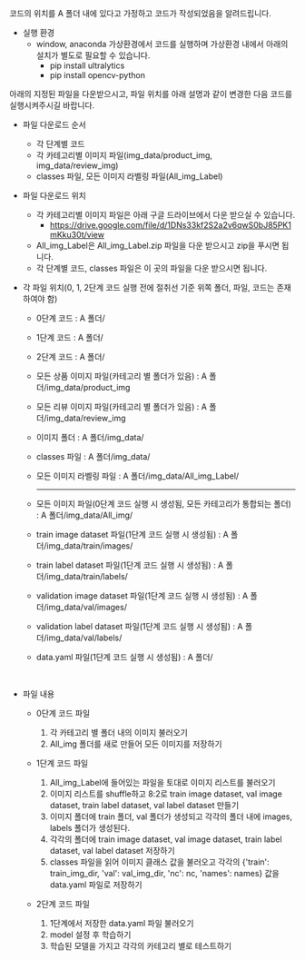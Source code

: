 코드의 위치를 A 폴더 내에 있다고 가정하고 코드가 작성되었음을 알려드립니다.<br>
* 실행 환경
   * window, anaconda 가상환경에서 코드를 실행하며 가상환경 내에서 아래의 설치가 별도로 필요할 수 있습니다.
      * pip install ultralytics
      * pip install opencv-python

아래의 지정된 파일을 다운받으시고, 파일 위치를 아래 설명과 같이 변경한 다음 코드를 실행시켜주시길 바랍니다. 

* 파일 다운로드 순서
  * 각 단계별 코드
  * 각 카테고리별 이미지 파일(img_data/product_img, img_data/review_img)
  * classes 파일, 모든 이미지 라벨링 파일(All_img_Label)
    
* 파일 다운로드 위치
  * 각 카테고리별 이미지 파일은 아래 구글 드라이브에서 다운 받으실 수 있습니다.<br>
    * https://drive.google.com/file/d/1DNs33kf2S2a2v6qwS0bJ85PK1mKku30t/view
  * All_img_Label은 All_img_Label.zip 파일을 다운 받으시고 zip을 푸시면 됩니다.
  * 각 단계별 코드, classes 파일은 이 곳의 파일을 다운 받으시면 됩니다.


* 각 파일 위치(0, 1, 2단계 코드 실행 전에 절취선 기준 위쪽 폴더, 파일, 코드는 존재하여야 함)
  * 0단계 코드 : A 폴더/
  * 1단계 코드 : A 폴더/
  * 2단계 코드 : A 폴더/
  * 모든 상품 이미지 파일(카테고리 별 폴더가 있음) : A 폴더/img_data/product_img
  * 모든 리뷰 이미지 파일(카테고리 별 폴더가 있음) : A 폴더/img_data/review_img
  * 이미지 폴더 : A 폴더/img_data/
  * classes 파일 : A 폴더/img_data/
  * 모든 이미지 라벨링 파일 : A 폴더/img_data/All_img_Label/
    
    ---------------------------------------------------------------------------------------------------
  * 모든 이미지 파일(0단계 코드 실행 시 생성됨, 모든 카테고리가 통합되는 폴더) : A 폴더/img_data/All_img/
  * train image dataset 파일(1단계 코드 실행 시 생성됨) : A 폴더/img_data/train/images/
  * train label dataset 파일(1단계 코드 실행 시 생성됨) : A 폴더/img_data/train/labels/
  * validation image dataset 파일(1단계 코드 실행 시 생성됨) : A 폴더/img_data/val/images/
  * validation label dataset 파일(1단계 코드 실행 시 생성됨) : A 폴더/img_data/val/labels/
  * data.yaml 파일(1단계 코드 실행 시 생성됨) : A 폴더/
<br>

* 파일 내용
  * 0단계 코드 파일
    1. 각 카테고리 별 폴더 내의 이미지 불러오기
    2. All_img 폴더를 새로 만들어 모든 이미지를 저장하기
   
  * 1단계 코드 파일
    1. All_img_Label에 들어있는 파일을 토대로 이미지 리스트를 불러오기
    2. 이미지 리스트를 shuffle하고 8:2로 train image dataset, val image dataset, train label dataset, val label dataset 만들기
    3. 이미지 폴더에 train 폴더, val 폴더가 생성되고 각각의 폴더 내에 images, labels 폴더가 생성된다.
    4. 각각의 폴더에 train image dataset, val image dataset, train label dataset, val label dataset 저장하기
    5. classes 파일을 읽어 이미지 클래스 값을 불러오고 각각의  {'train': train_img_dir, 'val': val_img_dir, 'nc': nc, 'names': names} 값을 data.yaml 파일로 저장하기
  
  * 2단계 코드 파일
    1. 1단계에서 저장한 data.yaml 파일 불러오기
    2. model 설정 후 학습하기
    3. 학습된 모델을 가지고 각각의 카테고리 별로 테스트하기

   
